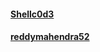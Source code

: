 #### [Shellc0d3](https://github.com/shellc0d3)
#### [reddymahendra52](https://github.com/reddymahendra52)
